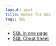 ```yaml
---
layout: post
title: Notes for SQL
tags: SQL
---
```


* [SQL in one page](http://www.cheat-sheets.org/sites/sql.su/)
* [SQL Cheat Sheet](http://www.sql-tutorial.net/sql-cheat-sheet.pdf)
